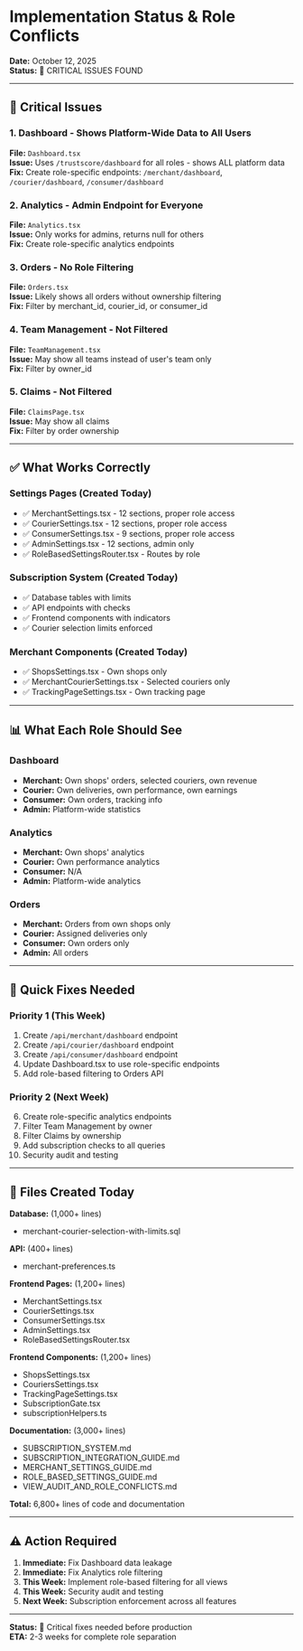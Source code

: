 # Implementation Status & Role Conflicts

**Date:** October 12, 2025  
**Status:** 🔴 CRITICAL ISSUES FOUND

---

## 🚨 Critical Issues

### 1. Dashboard - Shows Platform-Wide Data to All Users
**File:** `Dashboard.tsx`  
**Issue:** Uses `/trustscore/dashboard` for all roles - shows ALL platform data  
**Fix:** Create role-specific endpoints: `/merchant/dashboard`, `/courier/dashboard`, `/consumer/dashboard`

### 2. Analytics - Admin Endpoint for Everyone
**File:** `Analytics.tsx`  
**Issue:** Only works for admins, returns null for others  
**Fix:** Create role-specific analytics endpoints

### 3. Orders - No Role Filtering
**File:** `Orders.tsx`  
**Issue:** Likely shows all orders without ownership filtering  
**Fix:** Filter by merchant_id, courier_id, or consumer_id

### 4. Team Management - Not Filtered
**File:** `TeamManagement.tsx`  
**Issue:** May show all teams instead of user's team only  
**Fix:** Filter by owner_id

### 5. Claims - Not Filtered
**File:** `ClaimsPage.tsx`  
**Issue:** May show all claims  
**Fix:** Filter by order ownership

---

## ✅ What Works Correctly

### Settings Pages (Created Today)
- ✅ MerchantSettings.tsx - 12 sections, proper role access
- ✅ CourierSettings.tsx - 12 sections, proper role access
- ✅ ConsumerSettings.tsx - 9 sections, proper role access
- ✅ AdminSettings.tsx - 12 sections, admin only
- ✅ RoleBasedSettingsRouter.tsx - Routes by role

### Subscription System (Created Today)
- ✅ Database tables with limits
- ✅ API endpoints with checks
- ✅ Frontend components with indicators
- ✅ Courier selection limits enforced

### Merchant Components (Created Today)
- ✅ ShopsSettings.tsx - Own shops only
- ✅ MerchantCourierSettings.tsx - Selected couriers only
- ✅ TrackingPageSettings.tsx - Own tracking page

---

## 📊 What Each Role Should See

### Dashboard
- **Merchant:** Own shops' orders, selected couriers, own revenue
- **Courier:** Own deliveries, own performance, own earnings
- **Consumer:** Own orders, tracking info
- **Admin:** Platform-wide statistics

### Analytics
- **Merchant:** Own shops' analytics
- **Courier:** Own performance analytics
- **Consumer:** N/A
- **Admin:** Platform-wide analytics

### Orders
- **Merchant:** Orders from own shops only
- **Courier:** Assigned deliveries only
- **Consumer:** Own orders only
- **Admin:** All orders

---

## 🔧 Quick Fixes Needed

### Priority 1 (This Week)
1. Create `/api/merchant/dashboard` endpoint
2. Create `/api/courier/dashboard` endpoint
3. Create `/api/consumer/dashboard` endpoint
4. Update Dashboard.tsx to use role-specific endpoints
5. Add role-based filtering to Orders API

### Priority 2 (Next Week)
6. Create role-specific analytics endpoints
7. Filter Team Management by owner
8. Filter Claims by ownership
9. Add subscription checks to all queries
10. Security audit and testing

---

## 📁 Files Created Today

**Database:** (1,000+ lines)
- merchant-courier-selection-with-limits.sql

**API:** (400+ lines)
- merchant-preferences.ts

**Frontend Pages:** (1,200+ lines)
- MerchantSettings.tsx
- CourierSettings.tsx
- ConsumerSettings.tsx
- AdminSettings.tsx
- RoleBasedSettingsRouter.tsx

**Frontend Components:** (1,200+ lines)
- ShopsSettings.tsx
- CouriersSettings.tsx
- TrackingPageSettings.tsx
- SubscriptionGate.tsx
- subscriptionHelpers.ts

**Documentation:** (3,000+ lines)
- SUBSCRIPTION_SYSTEM.md
- SUBSCRIPTION_INTEGRATION_GUIDE.md
- MERCHANT_SETTINGS_GUIDE.md
- ROLE_BASED_SETTINGS_GUIDE.md
- VIEW_AUDIT_AND_ROLE_CONFLICTS.md

**Total:** 6,800+ lines of code and documentation

---

## ⚠️ Action Required

1. **Immediate:** Fix Dashboard data leakage
2. **Immediate:** Fix Analytics role filtering
3. **This Week:** Implement role-based filtering for all views
4. **This Week:** Security audit and testing
5. **Next Week:** Subscription enforcement across all features

---

**Status:** 🔴 Critical fixes needed before production  
**ETA:** 2-3 weeks for complete role separation
